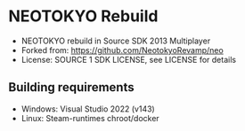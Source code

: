 # NEOTOKYO Rebuild

* NEOTOKYO rebuild in Source SDK 2013 Multiplayer
* Forked from: https://github.com/NeotokyoRevamp/neo
* License: SOURCE 1 SDK LICENSE, see LICENSE for details

## Building requirements

* Windows: Visual Studio 2022 (v143)
* Linux: Steam-runtimes chroot/docker

